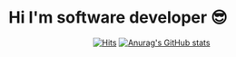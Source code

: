 # Hi I'm software developer 😎

<div align=center>
  
[![Hits](https://hits.seeyoufarm.com/api/count/incr/badge.svg?url=https%3A%2F%2Fgithub.com%2FParkseungje&count_bg=%2341DDDB&title_bg=%23F9ACAC&icon=&icon_color=%23E7E7E7&title=hits&edge_flat=false)](https://hits.seeyoufarm.com)
[![Anurag's GitHub stats](https://github-readme-stats.vercel.app/api?username=Parkseungje)](https://github.com/anuraghazra/github-readme-stats)
  </div>
